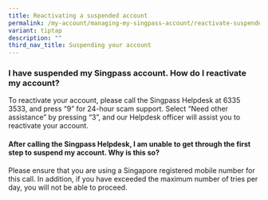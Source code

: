 ```yaml
---
title: Reactivating a suspended account
permalink: /my-account/managing-my-singpass-account/reactivate-suspended-account/
variant: tiptap
description: ""
third_nav_title: Suspending your account
---
```

<h3>I have suspended my Singpass account. How do I reactivate my account?</h3>
<p>To reactivate your account, please call the Singpass Helpdesk at 6335
3533, and press “9” for 24-hour scam support. Select “Need other assistance”
by pressing “3”, and our Helpdesk officer will assist you to reactivate
your account.</p>
<p></p>
<h4>After calling the Singpass Helpdesk, I am unable to get through the first step to suspend my account. Why is this so?</h4>
<p>Please ensure that you are using a Singapore registered mobile number
for this call. In addition, if you have exceeded the maximum number of
tries per day, you will not be able to proceed.</p>